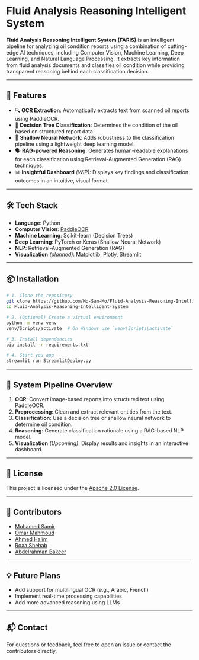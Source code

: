 # Fluid Analysis Reasoning Intelligent System

**Fluid Analysis Reasoning Intelligent System (FARIS)** is an intelligent pipeline for analyzing oil condition reports using a combination of cutting-edge AI techniques, including Computer Vision, Machine Learning, Deep Learning, and Natural Language Processing. It extracts key information from fluid analysis documents and classifies oil condition while providing transparent reasoning behind each classification decision.

---

## 🚀 Features

* 🔍 **OCR Extraction**: Automatically extracts text from scanned oil reports using PaddleOCR.
* 🌳 **Decision Tree Classification**: Determines the condition of the oil based on structured report data.
* 🧠 **Shallow Neural Network**: Adds robustness to the classification pipeline using a lightweight deep learning model.
* 🗣 **RAG-powered Reasoning**: Generates human-readable explanations for each classification using Retrieval-Augmented Generation (RAG) techniques.
* 📊 **Insightful Dashboard** *(WIP)*: Displays key findings and classification outcomes in an intuitive, visual format.

---

## 🛠️ Tech Stack

* **Language**: Python
* **Computer Vision**: [PaddleOCR](https://github.com/PaddlePaddle/PaddleOCR)
* **Machine Learning**: Scikit-learn (Decision Trees)
* **Deep Learning**: PyTorch or Keras (Shallow Neural Network)
* **NLP**: Retrieval-Augmented Generation (RAG)
* **Visualization** *(planned)*: Matplotlib, Plotly, Streamlit

---

## 📦 Installation

```bash
# 1. Clone the repository
git clone https://github.com/Mo-Sam-Mo/Fluid-Analysis-Reasoning-Intelligent-System.git
cd Fluid-Analysis-Reasoning-Intelligent-System

# 2. (Optional) Create a virtual environment
python -m venv venv
venv/Scripts/activate  # On Windows use `venv\Scripts\activate`

# 3. Install dependencies
pip install -r requirements.txt

# 4. Start you app
streamlit run StreamlitDeploy.py
```

---


## 🧠 System Pipeline Overview

1. **OCR**: Convert image-based reports into structured text using PaddleOCR.
2. **Preprocessing**: Clean and extract relevant entities from the text.
3. **Classification**: Use a decision tree or shallow neural network to determine oil condition.
4. **Reasoning**: Generate classification rationale using a RAG-based NLP model.
5. **Visualization** *(Upcoming)*: Display results and insights in an interactive dashboard.

---

## 📄 License

This project is licensed under the [Apache 2.0 License](LICENSE).

---

## 👥 Contributors

* [Mohamed Samir](https://github.com/Mo-Sam-Mo)
* [Omar Mahmoud](https://github.com/OmarGira)
* [Ahmed Halim](https://github.com/Ahmed-M-Halim)
* [Roaa Shehab](https://github.com/Roaa1932002)
* [Abdelrahman Bakeer](https://github.com/A-Bakeer)

---

## 💡 Future Plans

* Add support for multilingual OCR (e.g., Arabic, French)
* Implement real-time processing capabilities
* Add more advanced reasoning using LLMs

---

## 📬 Contact

For questions or feedback, feel free to open an issue or contact the contributors directly.
